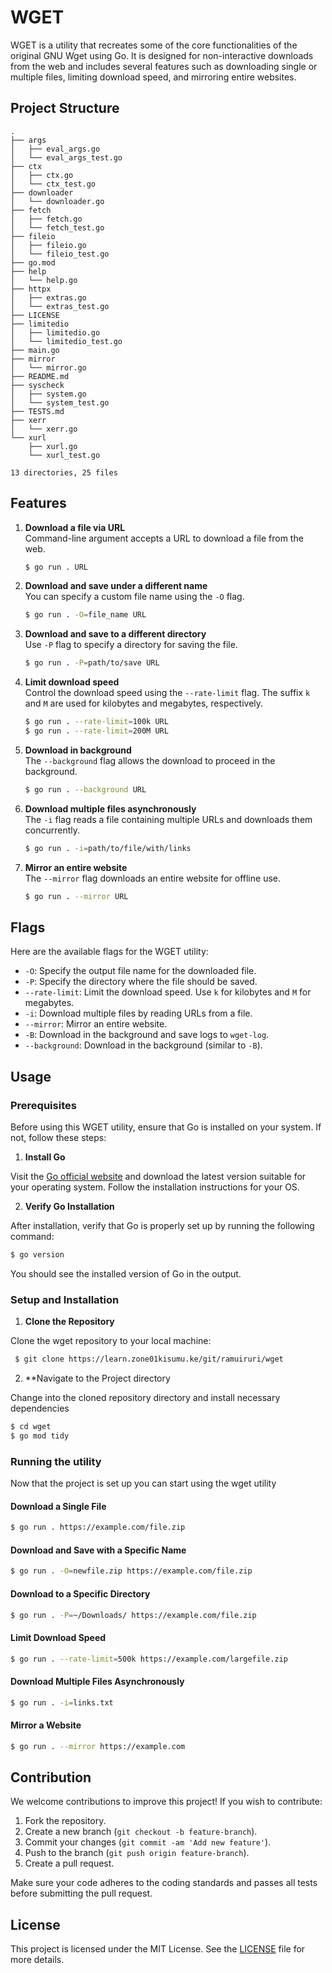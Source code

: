 # WGET

WGET is a utility that recreates some of the core functionalities of the original GNU Wget using Go. It is designed for non-interactive downloads from the web and includes several features such as downloading single or multiple files, limiting download speed, and mirroring entire websites.

## Project Structure

```plaintext
.
├── args
│   ├── eval_args.go
│   └── eval_args_test.go
├── ctx
│   ├── ctx.go
│   └── ctx_test.go
├── downloader
│   └── downloader.go
├── fetch
│   ├── fetch.go
│   └── fetch_test.go
├── fileio
│   ├── fileio.go
│   └── fileio_test.go
├── go.mod
├── help
│   └── help.go
├── httpx
│   ├── extras.go
│   └── extras_test.go
├── LICENSE
├── limitedio
│   ├── limitedio.go
│   └── limitedio_test.go
├── main.go
├── mirror
│   └── mirror.go
├── README.md
├── syscheck
│   ├── system.go
│   └── system_test.go
├── TESTS.md
├── xerr
│   └── xerr.go
└── xurl
    ├── xurl.go
    └── xurl_test.go

13 directories, 25 files
```

## Features

1. **Download a file via URL**  
   Command-line argument accepts a URL to download a file from the web.
   ```bash
   $ go run . URL
   ```

2. **Download and save under a different name**  
   You can specify a custom file name using the `-O` flag.
   ```bash
   $ go run . -O=file_name URL
   ```

3. **Download and save to a different directory**  
   Use `-P` flag to specify a directory for saving the file.
   ```bash
   $ go run . -P=path/to/save URL
   ```

4. **Limit download speed**  
   Control the download speed using the `--rate-limit` flag. The suffix `k` and `M` are used for kilobytes and megabytes, respectively.
   ```bash
   $ go run . --rate-limit=100k URL
   $ go run . --rate-limit=200M URL
   ```

5. **Download in background**  
   The `--background` flag allows the download to proceed in the background.
   ```bash
   $ go run . --background URL
   ```

6. **Download multiple files asynchronously**  
   The `-i` flag reads a file containing multiple URLs and downloads them concurrently.
   ```bash
   $ go run . -i=path/to/file/with/links
   ```

7. **Mirror an entire website**  
   The `--mirror` flag downloads an entire website for offline use.
   ```bash
   $ go run . --mirror URL
   ```

## Flags

Here are the available flags for the WGET utility:

- `-O`: Specify the output file name for the downloaded file.
- `-P`: Specify the directory where the file should be saved.
- `--rate-limit`: Limit the download speed. Use `k` for kilobytes and `M` for megabytes.
- `-i`: Download multiple files by reading URLs from a file.
- `--mirror`: Mirror an entire website.
- `-B`: Download in the background and save logs to `wget-log`.
- `--background`: Download in the background (similar to `-B`).


## Usage

### Prerequisites

Before using this WGET utility, ensure that Go is installed on your system. If not, follow these steps:

1. **Install Go**

Visit the [Go official website]("https://golang.org/dl/) and download the latest version suitable for your operating system. Follow the installation instructions for your OS.

2. **Verify Go Installation** 

After installation, verify that Go is properly set up by running the following command:

```bash
$ go version
```

You should see the installed version of Go in the output.


### Setup and Installation 

1. **Clone the Repository**
  
  Clone the wget repository to your local machine:
  ```bash
   $ git clone https://learn.zone01kisumu.ke/git/ramuiruri/wget
```
2. **Navigate to the Project directory

Change into the cloned repository directory and install necessary dependencies
```bash
$ cd wget
$ go mod tidy
```

### Running the utility

Now that the project is set up you can start using the wget utility

####  Download a Single File
```bash
$ go run . https://example.com/file.zip
```

#### Download and Save with a Specific Name
```bash
$ go run . -O=newfile.zip https://example.com/file.zip
```

#### Download to a Specific Directory
```bash
$ go run . -P=~/Downloads/ https://example.com/file.zip
```

#### Limit Download Speed
```bash
$ go run . --rate-limit=500k https://example.com/largefile.zip
```

#### Download Multiple Files Asynchronously
```bash
$ go run . -i=links.txt
```

#### Mirror a Website
```bash
$ go run . --mirror https://example.com
```

## Contribution

We welcome contributions to improve this project! If you wish to contribute:

1. Fork the repository.
2. Create a new branch (`git checkout -b feature-branch`).
3. Commit your changes (`git commit -am 'Add new feature'`).
4. Push to the branch (`git push origin feature-branch`).
5. Create a pull request.

Make sure your code adheres to the coding standards and passes all tests before submitting the pull request.

## License

This project is licensed under the MIT License. See the [LICENSE](LICENSE) file for more details.

